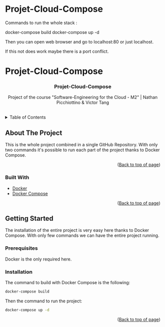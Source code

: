 # Projet-Cloud-Compose

Commands to run the whole stack :

docker-compose build
docker-compose up -d


Then you can open web browser and go to localhost:80 or just localhost.

If this not does work maybe there is a port conflict.

# Projet-Cloud-Compose
<div id="top"></div>

<h3 align="center">Projet-Cloud-Compose</h3>

  <p align="center">
    Project of the course "Software-Engineering for the Cloud - M2" | Nathan Picchiottino & Victor Tang
    <br />
    <br />
  </p>

<!-- TABLE OF CONTENTS-->
<details>
  <summary>Table of Contents</summary>
  <ol>
    <li>
      <a href="#about-the-project">About The Project</a>
      <ul>
        <li><a href="#built-with">Built With</a></li>
      </ul>
    </li>
    <li>
      <a href="#getting-started">Getting Started</a>
      <ul>
        <li><a href="#prerequisites">Prerequisites</a></li>
        <li><a href="#installation">Installation</a></li>
      </ul>
    </li>
  </ol>
</details>



<!-- ABOUT THE PROJECT -->
## About The Project

This is the whole project combined in a single GitHub Repository.
With only two commands it's possible to run each part of the project thanks to Docker Compose.


<p align="right">(<a href="#top">Back to top of page</a>)</p>



### Built With

* [Docker](https://www.docker.com/)
* [Docker Compose](https://docs.docker.com/compose/)

<p align="right">(<a href="#top">Back to top of page</a>)</p>



<!-- GETTING STARTED -->
## Getting Started

The installation of the entire project is very easy here thanks to Docker Compose.
With only few commands we can have the entire project running.


### Prerequisites

Docker is the only required here.

### Installation

The command to build with Docker Compose is the following:
```sh
docker-compose build
```

Then the command to run the project:

```sh
docker-compose up -d
```

<p align="right">(<a href="#top">Back to top of page</a>)</p>



